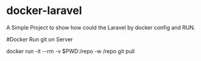 # docker-laravel
A Simple Project to show how could the Laravel by docker config and RUN.




#Docker
Run git on Server

docker run -it --rm -v $PWD:/repo -w /repo git pull


